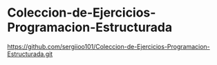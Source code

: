 # Coleccion-de-Ejercicios-Programacion-Estructurada
https://github.com/sergiioo101/Coleccion-de-Ejercicios-Programacion-Estructurada.git

